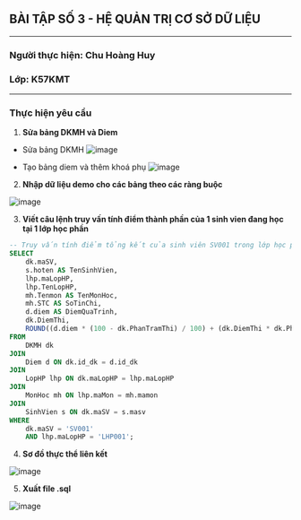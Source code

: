 
## BÀI TẬP SỐ 3 - HỆ QUẢN TRỊ CƠ SỞ DỮ LIỆU
---
### Người thực hiện: Chu Hoàng Huy
### Lớp: K57KMT
---
### Thực hiện yêu cầu
1. **Sửa bảng DKMH và Diem**
- Sửa bảng DKMH
  ![image](https://github.com/user-attachments/assets/488316aa-ecbf-4649-be38-34b0aca8246c)
  
- Tạo bảng diem và thêm khoá phụ
  ![image](https://github.com/user-attachments/assets/d6e38caf-492f-4225-bbe4-094821314a26)

2. **Nhập dữ liệu demo cho các bảng theo các ràng buộc**

![image](https://github.com/user-attachments/assets/4bf84247-d795-44c4-ab8f-e960fe61ef75)

3. **Viết câu lệnh truy vấn tính điểm thành phần của 1 sinh vien đang học tại 1 lớp học phần**
```sql
-- Truy vấn tính điểm tổng kết của sinh viên SV001 trong lớp học phần LHP001
SELECT 
    dk.maSV,
    s.hoten AS TenSinhVien,
    lhp.maLopHP, 
    lhp.TenLopHP,
    mh.Tenmon AS TenMonHoc, 
    mh.STC AS SoTinChi,
    d.diem AS DiemQuaTrinh,
    dk.DiemThi,
    ROUND((d.diem * (100 - dk.PhanTramThi) / 100) + (dk.DiemThi * dk.PhanTramThi / 100), 2) AS DiemTongKet
FROM 
    DKMH dk
JOIN 
    Diem d ON dk.id_dk = d.id_dk
JOIN 
    LopHP lhp ON dk.maLopHP = lhp.maLopHP
JOIN 
    MonHoc mh ON lhp.maMon = mh.mamon
JOIN
    SinhVien s ON dk.maSV = s.masv
WHERE 
    dk.maSV = 'SV001' 
    AND lhp.maLopHP = 'LHP001';
```

4. **Sơ đồ thực thể liên kết**

![image](https://github.com/user-attachments/assets/60f625ca-bb14-4991-988c-616c661f904a)

5. **Xuất file .sql**
 
 ![image](https://github.com/user-attachments/assets/03a860f8-2a28-4a00-8e5d-4d6ff21cabde)
